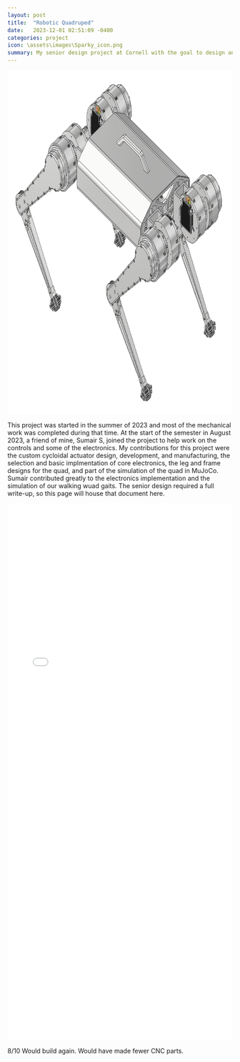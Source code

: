 ```yaml
---
layout: post
title:  "Robotic Quadruped"
date:   2023-12-01 02:51:09 -0400
categories: project
icon: \assets\images\Sparky_icon.png
summary: My senior design project at Cornell with the goal to design and build a robotic quadruped named Sparky. The dimensions are approximately that of the MIT mini cheetah, and much of the overarching design takes inspiration from that work. This design uses custom designed, machined, and assembled internal cycloidal actuators.
---
```


<img src="\assets\images\Sparky.png" style="width:872px;height:769px;">

This project was started in the summer of 2023 and most of the mechanical work was completed during that time. At the start of the semester in August 2023, a friend of mine, Sumair S, joined the project to help work on the controls and some of the electronics. My contributions for this project were the custom cycloidal actuator design, development, and manufacturing, the selection and basic implmentation of core electronics, the leg and frame designs for the quad, and part of the simulation of the quad in MuJoCo. Sumair contributed greatly to the electronics implementation and the simulation of our walking wuad gaits. The senior design required a full write-up, so this page will house that document here. 

<div class="custom_pdf">
    <embed src="\assets\other\Sparky.pdf" width="100%" height="1200px"/>
</div>

<style>
.custom_pdf {
    position: relative;
    margin: 0;
    padding: 0;
    overflow: hidden;
}
</style>




8/10 Would build again. Would have made fewer CNC parts.